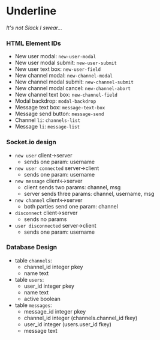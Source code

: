 # Underline
_It's not Slack I swear..._

### HTML Element IDs
 - New user modal: `new-user-modal`
 - New user modal submit: `new-user-submit`
 - New user text box: `new-user-field`
 - New channel modal: `new-channel-modal`
 - New channel modal submit: `new-channel-submit`
 - New channel modal cancel: `new-channel-abort`
 - New channel text box: `new-channel-field`
 - Modal backdrop: `modal-backdrop`
 - Message text box: `message-text-box`
 - Message send button: `message-send`
 - Channel `li`: `channels-list`
 - Message `li`: `message-list`

### Socket.io design
 - `new user` client->server
    - sends one param: username
 - `new user connected` server->client
    - sends one param: username
 - `new message` client<->server
    - client sends two params: channel, msg
    - server sends three params: channel, username, msg
 - `new channel` client<->server
    - both parties send one param: channel
 - `disconnect` client->server
    - sends no params
 - `user disconnected` server->client
    - sends one param: username

### Database Design
 - table `channels`:
     - channel_id integer pkey
     - name text
 - table `users`:
     - user_id integer pkey
     - name text
     - active boolean
 - table `messages`:
     - message_id integer pkey
     - channel_id integer (channels.channel_id fkey)
     - user_id integer (users.user_id fkey)
     - message text
